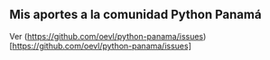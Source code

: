 ## Mis aportes a la comunidad Python Panamá

Ver (https://github.com/oevl/python-panama/issues)[https://github.com/oevl/python-panama/issues]

